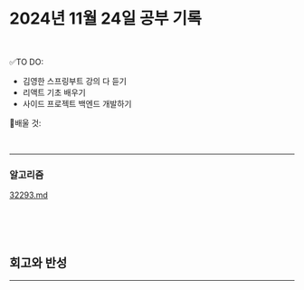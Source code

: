 # 2024년 11월 24일 공부 기록 

<br>

✅TO DO: 

- 김영한 스프링부트 강의 다 듣기
- 리액트 기초 배우기
- 사이드 프로젝트 백엔드 개발하기

💭배울 것:


<br>

---







### 알고리즘

[32293.md](..%2F..%2F..%2FAlgorithm%2FSolvedProblem%2F%EB%9E%9C%EB%8D%A4%EB%A7%88%EB%9D%BC%ED%86%A4%2F021%7E040%2F%EC%BD%94%EC%8A%A4-025%2F32293%2F32293.md)

<br><br><br>





## 회고와 반성

---

